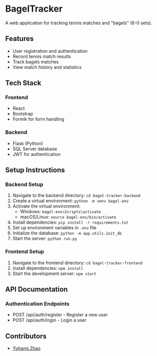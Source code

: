 # BagelTracker

A web application for tracking tennis matches and "bagels" (6-0 sets).

## Features

- User registration and authentication
- Record tennis match results
- Track bagels matches
- View match history and statistics

## Tech Stack

### Frontend
- React
- Bootstrap
- Formik for form handling

### Backend
- Flask (Python)
- SQL Server database
- JWT for authentication

## Setup Instructions

### Backend Setup
1. Navigate to the backend directory: `cd bagel-tracker-backend`
2. Create a virtual environment: `python -m venv bagel-env`
3. Activate the virtual environment:
   - Windows: `bagel-env\Scripts\activate`
   - macOS/Linux: `source bagel-env/bin/activate`
4. Install dependencies: `pip install -r requirements.txt`
5. Set up environment variables in `.env` file
6. Initialize the database: `python -m app.utils.init_db`
7. Start the server: `python run.py`

### Frontend Setup
1. Navigate to the frontend directory: `cd bagel-tracker-frontend`
2. Install dependencies: `npm install`
3. Start the development server: `npm start`

## API Documentation

### Authentication Endpoints
- POST /api/auth/register - Register a new user
- POST /api/auth/login - Login a user

## Contributors
- [Yuhang Zhao](https://github.com/yuhangzhao0126)